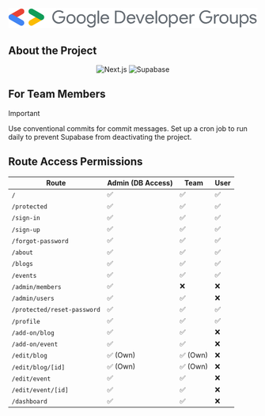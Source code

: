 ![gdg](gdg.svg)

## About the Project

<div align="center">
  <img src="https://img.shields.io/badge/-Next_JS-black?style=for-the-badge&logoColor=white&logo=nextdotjs&color=000000" alt="Next.js" />
  <img src="https://img.shields.io/badge/supabase-000000?style=for-the-badge&logo=supabase&logoColor=#3dc48f" alt="Supabase"/>
</div>

## For Team Members

> [!IMPORTANT]
> Use conventional commits for commit messages.
> Set up a cron job to run daily to prevent Supabase from deactivating the project.

## Route Access Permissions

| **Route**                   | **Admin (DB Access)** | **Team** | **User** |
| --------------------------- | --------------------- | -------- | -------- |
| `/`                         | ✅                    | ✅       | ✅       |
| `/protected`                | ✅                    | ✅       | ✅       |
| `/sign-in`                  | ✅                    | ✅       | ✅       |
| `/sign-up`                  | ✅                    | ✅       | ✅       |
| `/forgot-password`          | ✅                    | ✅       | ✅       |
| `/about`                    | ✅                    | ✅       | ✅       |
| `/blogs`                    | ✅                    | ✅       | ✅       |
| `/events`                   | ✅                    | ✅       | ✅       |
| `/admin/members`            | ✅                    | ❌       | ❌       |
| `/admin/users`              | ✅                    | ✅       | ❌       |
| `/protected/reset-password` | ✅                    | ✅       | ✅       |
| `/profile`                  | ✅                    | ✅       | ✅       |
| `/add-on/blog`              | ✅                    | ✅       | ❌       |
| `/add-on/event`             | ✅                    | ✅       | ❌       |
| `/edit/blog`                | ✅ (Own)              | ✅ (Own) | ❌       |
| `/edit/blog/[id]`           | ✅ (Own)              | ✅ (Own) | ❌       |
| `/edit/event`               | ✅                    | ✅       | ❌       |
| `/edit/event/[id]`          | ✅                    | ✅       | ❌       |
| `/dashboard`                | ✅                    | ✅       | ❌       |
